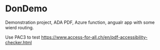 # DonDemo
Demonstration project, ADA PDF, Azure function, angualr app with some wierd routing.


Use PAC3 to test
https://www.access-for-all.ch/en/pdf-accessibility-checker.html

